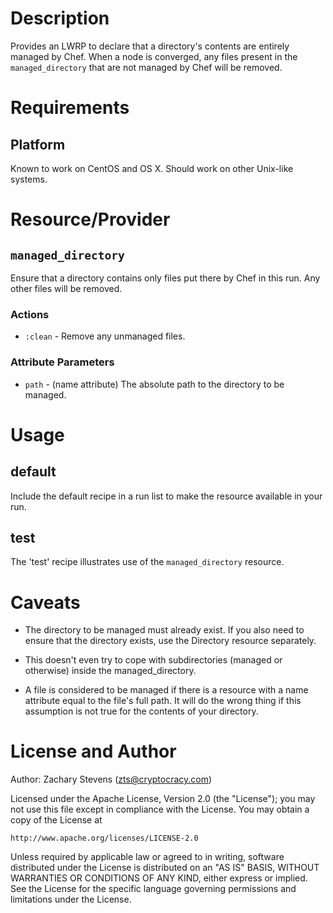Description
===========

Provides an LWRP to declare that a directory's contents are entirely
managed by Chef.  When a node is converged, any files present in the
`managed_directory` that are not managed by Chef will be removed.


Requirements
============

Platform
--------

Known to work on CentOS and OS X.  Should work on other Unix-like
systems.


Resource/Provider
=================

`managed_directory`
---------------------------

Ensure that a directory contains only files put there by Chef in this
run.  Any other files will be removed.

### Actions

- `:clean` - Remove any unmanaged files.

### Attribute Parameters

- `path` - (name attribute) The absolute path to the directory to be managed.


Usage
=====

default
-------

Include the default recipe in a run list to make the resource
available in your run.

test
----

The 'test' recipe illustrates use of the `managed_directory` resource.


Caveats
=======

 * The directory to be managed must already exist.  If you also need
   to ensure that the directory exists, use the Directory resource
   separately.

 * This doesn't even try to cope with subdirectories (managed or
   otherwise) inside the managed_directory.

 * A file is considered to be managed if there is a resource with a
   name attribute equal to the file's full path.  It will do the wrong
   thing if this assumption is not true for the contents of your
   directory.


License and Author
==================

Author: Zachary Stevens (<zts@cryptocracy.com>)

Licensed under the Apache License, Version 2.0 (the "License");
you may not use this file except in compliance with the License.
You may obtain a copy of the License at

    http://www.apache.org/licenses/LICENSE-2.0

Unless required by applicable law or agreed to in writing, software
distributed under the License is distributed on an "AS IS" BASIS,
WITHOUT WARRANTIES OR CONDITIONS OF ANY KIND, either express or implied.
See the License for the specific language governing permissions and
limitations under the License.
